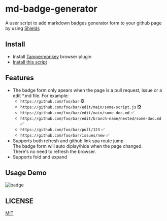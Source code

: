 # md-badge-generator
A user script to add markdown badges generator form to your github page by using [Shields](https://shields.io/)


## Install

* Install [Tampermonkey](https://www.tampermonkey.net/) browser plugin
* [Install this script](https://github.com/Blackman99/md-badge-generator/raw/main/md-badge-generator.user.js)

## Features

* The badge form only apears when the page is a pull request, issue or a edit *.md file. For example:
  * `https://github.com/foo/bar` :negative_squared_cross_mark:
  * `https://github.com/foo/bar/edit/main/some-script.js` :negative_squared_cross_mark:
  * `https://github.com/foo/bar/edit/main/some-doc.md` :white_check_mark:
  * `https://github.com/foo/bar/edit/branch-name/nested/some-doc.md` :white_check_mark:
  * `https://github.com/foo/bar/pull/123` :white_check_mark:
  * `https://github.com/foo/bar/issues/new` :white_check_mark:
* Supports both refresh and github link spa route jump  
The badge form will auto diplay/hide when the page changed.  
There's no need to refresh the browser. 
* Supports fold and expand

## Usage Demo
![badge](https://user-images.githubusercontent.com/41723543/206688190-b9cea180-fd47-4628-929e-673fe64657a9.gif)

## LICENSE

[MIT](./LICENSE)
